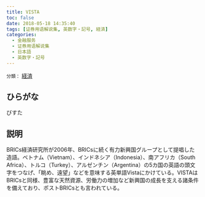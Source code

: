 ```yaml
---
title: VISTA
toc: false
date: 2018-05-18 14:35:40
tags: [证券用语解说集, 英数字・記号, 経済]
categories:
  - 金融服务
  - 证券用语解说集
  - 日本語
  - 英数字・記号
---
```


`分類：` [経済](/tags/経済/)

## ひらがな

びすた

## 説明

BRICs経済研究所が2006年、BRICsに続く有力新興国グループとして提唱した造語。ベトナム（Vietnam）、インドネシア（Indonesia）、南アフリカ（South Africa）、トルコ（Turkey）、アルゼンチン（Argentina）の5カ国の英語の頭文字をつなげ、「眺め、遠望」などを意味する英単語Vistaにかけている。VISTAはBRICsと同様、豊富な天然資源、労働力の増加など新興国の成長を支える諸条件を備えており、ポストBRICsとも言われている。
